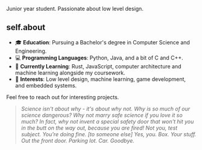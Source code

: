 Junior year student. Passionate about low level design.

## self.about

- 🎓 **Education**: Pursuing a Bachelor's degree in Computer Science and Engineering.
- 💻 **Programming Languages**: Python, Java, and a bit of C and C++.
- 🌱 **Currently Learning**: Rust, JavaScript, computer architecture and machine learning alongside my coursework.
- 🚀 **Interests**: Low level design, machine learning, game development, and embedded systems.

Feel free to reach out for interesting projects.

> *Science isn't about *why* - it's about *why not*. *Why* is so much of our science dangerous? Why not *marry* safe science if you love it so much? In fact, why not invent a special safety door that won't hit you in the butt on the way out, because *you are fired!* Not you, test subject. You're doing fine. [to someone else] Yes, *you*. Box. Your stuff. Out the front door. Parking lot. Car. Goodbye.*
